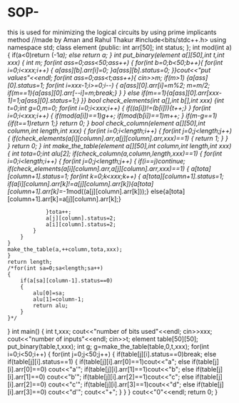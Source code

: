 # SOP-
this is used for minimizing the logical circuits by using prime implicants method
//made by Aman and Rahul Thakur
#include<bits/stdc++.h>
using namespace std;
class element
{public:
    int arr[50];
    int status;
};
int mod(int a)
{
    if(a<0)return (-1*a);
    else return a;
}
int put_binary(element a[][50],int t,int xxx)
{
    int m;
    for(int ass=0;ass<50;ass++)
    {
        for(int b=0;b<50;b++){
    for(int i=0;i<xxx;i++)
    {
        a[ass][b].arr[i]=0;
    }a[ass][b].status=0;
    }}cout<<"put values"<<endl;
    for(int ass=0;ass<t;ass++){
            cin>>m;
    if(m>1)
    {a[ass][0].status=1;
        for(int i=xxx-1;i>=0;i--)
        {
            a[ass][0].arr[i]=m%2;
            m=m/2;
            if(m==1){a[ass][0].arr[--i]=m;break;}
        }
    }
    else if(m==1){a[ass][0].arr[xxx-1]=1;a[ass][0].status=1;}
}}
bool check_elements(int a[],int b[],int xxx)
{int t=0;int g=0,m=0;
    for(int i=0;i<xxx;i++)
    {
        if((a[i])!=(b[i])){t++;}
    }
    for(int i=0;i<xxx;i++)
    {
        if(mod(a[i])==1)g++;
        if(mod(b[i])==1)m++;
    }
    if(m-g==1){if(t==1)return 1;}
    return 0;
}
bool check_column(element a[][50],int column,int length,int xxx)
{
    for(int i=0;i<length;i++)
    {
        for(int j=0;j<length;j++)
        {
            if(check_elements(a[i][column].arr,a[j][column].arr,xxx)==1)
            {
                return 1;
            }
        }
    }
    return 0;
}
int make_the_table(element a[][50],int column,int length,int xxx)
{ int tota=0;int alu[2];
    if(check_column(a,column,length,xxx)==1)
        {
    for(int i=0;i<length;i++)
    {
        for(int j=0;j<length;j++)
        {
            if(i==j)continue;
            if(check_elements(a[i][column].arr,a[j][column].arr,xxx)==1)
            {  a[tota][column+1].status=1;
                for(int k=0;k<xxx;k++)
                {   a[tota][column+1].status=1;
                    if(a[i][column].arr[k]!=a[j][column].arr[k]){a[tota][column+1].arr[k]=-1*mod((a[j][column].arr[k]));}
                    else{a[tota][column+1].arr[k]=a[j][column].arr[k];}

                }tota++;
                a[j][column].status=2;
                a[i][column].status=2;
            }
        }
    }
    make_the_table(a,++column,tota,xxx);
    }
    return length;
    /*for(int sa=0;sa<length;sa++)
    {
        if(a[sa][column-1].status==0)
        {
            alu[0]=sa;
            alu[1]=column-1;
            return alu;
        }
    }*/
}
int main()
{
    int t,xxx;
    cout<<"number of bits used"<<endl;
    cin>>xxx;
    cout<<"number of inputs"<<endl;
    cin>>t;
    element table[50][50];
put_binary(table,t,xxx);
int g;
g=make_the_table(table,0,t,xxx);
for(int i=0;i<50;i++)
{
    for(int j=0;j<50;j++)
    {
        if(table[j][i].status==0)break;
        else if(table[j][i].status==1)
        {
               if(table[j][i].arr[0]==1)cout<<"a";
              else if(table[j][i].arr[0]==0) cout<<"a'";
               if(table[j][i].arr[1]==1)cout<<"b";
              else if(table[j][i].arr[1]==0) cout<<"b'";
               if(table[j][i].arr[2]==1)cout<<"c";
              else if(table[j][i].arr[2]==0) cout<<"c'";
               if(table[j][i].arr[3]==1)cout<<"d";
              else if(table[j][i].arr[3]==0) cout<<"d'";
          cout<<"+";
        }
    }
}
cout<<"0"<<endl;
    return 0;
}
